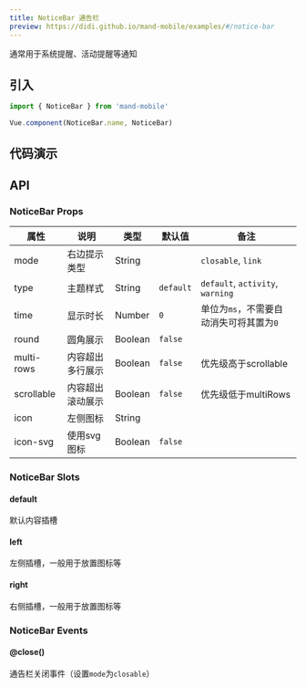 ```yaml
---
title: NoticeBar 通告栏
preview: https://didi.github.io/mand-mobile/examples/#/notice-bar
---
```


通常用于系统提醒、活动提醒等通知

## 引入

```javascript
import { NoticeBar } from 'mand-mobile'

Vue.component(NoticeBar.name, NoticeBar)
```


## 代码演示
<!-- DEMO -->


## API

### NoticeBar Props
|属性 | 说明 | 类型 | 默认值 | 备注|
|----|-----|------|------|------|
|mode|右边提示类型|String| |`closable`, `link`|
|type|主题样式|String|`default`|`default`, `activity`, `warning`|
|time|显示时长|Number|`0`|单位为`ms`，不需要自动消失可将其置为`0`|
|round|圆角展示|Boolean|`false`| |
|multi-rows|内容超出多行展示|Boolean|`false`|优先级高于scrollable|
|scrollable|内容超出滚动展示|Boolean|`false`|优先级低于multiRows|
|icon|左侧图标|String|| |
|icon-svg |使用svg图标|Boolean|`false`| |

### NoticeBar Slots

#### default
默认内容插槽

#### left
左侧插槽，一般用于放置图标等

#### right
右侧插槽，一般用于放置图标等

### NoticeBar Events

#### @close()
通告栏关闭事件（设置`mode`为`closable`）

